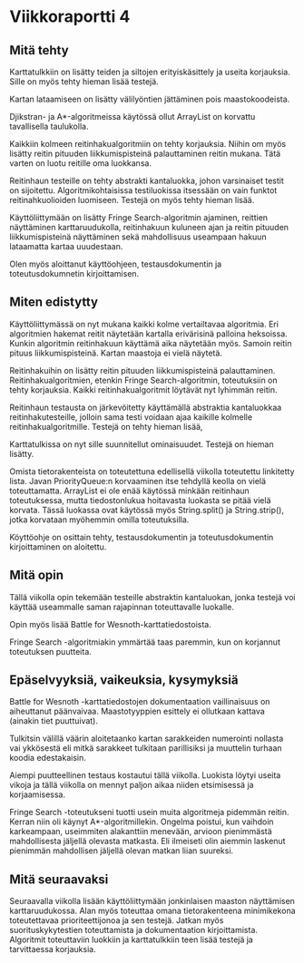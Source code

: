 # Viikkoraportti 4

## Mitä tehty

Karttatulkkiin on lisätty teiden ja siltojen erityiskäsittely ja useita korjauksia. Sille on myös tehty hieman lisää testejä. 

Kartan lataamiseen on lisätty välilyöntien jättäminen pois maastokoodeista. 

Djikstran- ja A*-algoritmeissa käytössä ollut ArrayList on korvattu tavallisella taulukolla. 

Kaikkiin kolmeen reitinhakualgoritmiin on tehty korjauksia. Niihin om myös lisätty reitin pituuden liikkumispisteinä palauttaminen reitin mukana. Tätä varten on luotu reitille oma luokkansa.

Reitinhaun testeille on tehty abstrakti kantaluokka, johon varsinaiset testit on sijoitettu. Algoritmikohtaisissa testiluokissa itsessään on vain funktot reitinahkuolioiden luomiseen. Testejä on myös tehty hieman lisää. 

Käyttöliittymään on lisätty Fringe Search-algoritmin ajaminen, reittien näyttäminen karttaruudukolla, reitinhakuun kuluneen ajan ja reitin pituuden liikkumispisteinä näyttäminen sekä mahdollisuus useampaan hakuun lataamatta kartaa uuudestaan.

Olen myös aloittanut käyttöohjeen, testausdokumentin ja toteutusdokumnetin kirjoittamisen.

## Miten edistytty

Käyttöliittymässä on nyt mukana kaikki kolme vertailtavaa algoritmia. Eri algoritmien hakemat reitit näytetään kartalla erivärisinä palloina heksoissa. Kunkin algoritmin reitinhakuun käyttämä aika näytetään myös. Samoin reitin pituus liikkumispisteinä. Kartan maastoja ei vielä näytetä.

Reitinhakuihin on lisätty reitin pituuden liikkumispisteinä palauttaminen. Reitinhakualgoritmien, etenkin Fringe Search-algoritmin, toteutuksiin on tehty korjauksia. Kaikki reitinhakualgoritmit löytävät nyt lyhimmän reitin.

Reitinhaun testausta on järkevöitetty käyttämällä abstraktia kantaluokkaa reitinhakutesteille, jolloin sama testi voidaan ajaa kaikille kolmelle reitinhakualgoritmille. Testejä on tehty hieman lisää,

Karttatulkissa on nyt sille suunnitellut ominaisuudet. Testejä on hieman lisätty.

Omista tietorakenteista on toteutettuna edellisellä viikolla toteutettu linkitetty lista. Javan PriorityQueue:n korvaaminen itse tehdyllä keolla on vielä toteuttamatta. ArrayList ei ole enää käytössä minkään reitinhaun toteutuksessa, mutta tiedostonlukua hoitavasta luokasta se pitää vielä korvata. Tässä luokassa ovat käytössä myös String.split() ja String.strip(), jotka korvataan myöhemmin omilla toteutuksilla.

Köyttöohje on osittain tehty, testausdokumentin ja toteutusdokumentin kirjoittaminen on aloitettu.

## Mitä opin

Tällä viikolla opin tekemään testeille abstraktin kantaluokan, jonka testejä voi käyttää useammalle saman rajapinnan toteuttavalle luokalle.

Opin myös lisää Battle for Wesnoth-karttatiedostoista. 

Fringe Search -algoritmiakin ymmärtää taas paremmin, kun on korjannut toteutuksen puutteita.

## Epäselvyyksiä, vaikeuksia, kysymyksiä

Battle for Wesnoth -karttatiedostojen dokumentaation vaillinaisuus on aiheuttanut päänvaivaa. Maastotyyppien esittely ei ollutkaan kattava (ainakin tiet puuttuivat). 

Tulkitsin välillä väärin aloitetaanko kartan sarakkeiden numerointi nollasta vai ykkösestä eli mitkä sarakkeet tulkitaan parillisiksi ja muuttelin turhaan koodia edestakaisin.  

Aiempi puutteellinen testaus kostautui tällä viikolla. Luokista löytyi useita vikoja ja tällä viikolla on mennyt paljon aikaa niiden etsimisessä ja korjaamisessa. 

Fringe Search -toteutukseni tuotti usein muita algoritmeja pidemmän reitin. Kerran niin oli käynyt A*-algoritmillekin. Ongelma poistui, kun vaihdoin karkeampaan, useimmiten alakanttiin menevään, arvioon pienimmästä mahdollisesta jäljellä olevasta matkasta. Eli ilmeiseti olin aiemmin laskenut pienimmän mahdollisen jäljellä olevan matkan liian suureksi. 

## Mitä seuraavaksi

Seuraavalla viikolla lisään käyttöliittymään jonkinlaisen maaston näyttämisen karttaruudukossa. Alan myös toteuttaa omana tietorakenteena minimikekona toteutettavaa prioriteettijonoa ja sen testejä. Jatkan myös suorituskykytestien toteuttamista ja dokumentaation kirjoittamista. Algoritmit toteuttaviin luokkiin ja karttatulkkiin teen lisää testejä ja  tarvittaessa korjauksia. 
